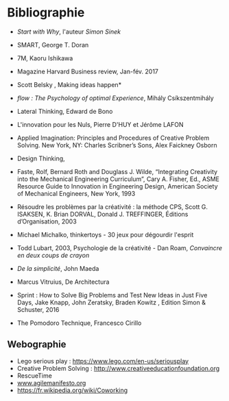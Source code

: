 
# Bibliographie

- *Start with Why*, l'auteur *Simon Sinek* 
- SMART, George T. Doran
- 7M, Kaoru Ishikawa
- Magazine Harvard Business review, Jan-fév. 2017
- Scott Belsky , Making ideas happen*
- *flow : The Psychology of optimal Experience*, Mihály Csíkszentmihály
- Lateral Thinking, Edward de Bono
- L'innovation pour les Nuls, Pierre D'HUY et Jérôme LAFON
- Applied Imagination: Principles and Procedures of Creative Problem Solving. New York, NY: Charles Scribner’s Sons, Alex Faickney Osborn 
- Design Thinking, 

- Faste, Rolf, Bernard Roth and Douglass J. Wilde, “Integrating Creativity into the Mechanical Engineering Curriculum”, Cary A. Fisher, Ed., ASME Resource Guide to Innovation in Engineering Design, American Society of Mechanical Engineers, New York, 1993
- Résoudre les problèmes par la créativité : la méthode CPS, Scott G. ISAKSEN, K. Brian DORVAL, Donald J. TREFFINGER, Éditions d’Organisation, 2003
- Michael Michalko, thinkertoys - 30 jeux pour dégourdir l'esprit
- Todd Lubart, 2003, Psychologie de la créativité
 - Dan Roam, *Convaincre en deux coups de crayon*
- *De la simplicité*, John Maeda
- Marcus Vitruius, De Architectura
- Sprint : How to Solve Big Problems and Test New Ideas in Just Five Days, Jake Knapp, John Zeratsky, Braden Kowitz , Edition Simon & Schuster, 2016
- The Pomodoro Technique, Francesco Cirillo


## Webographie 

- Lego serious play : https://www.lego.com/en-us/seriousplay
- Creative Problem Solving : http://www.creativeeducationfoundation.org
- RescueTime
- www.agilemanifesto.org
- https://fr.wikipedia.org/wiki/Coworking